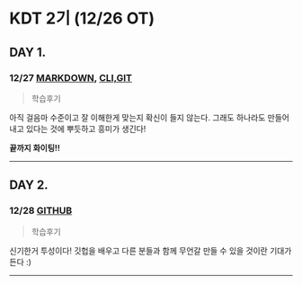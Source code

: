 # KDT 2기 (12/26 OT)
 ## DAY 1.
### 12/27 [MARKDOWN](markdown/markdown.md),   [CLI,GIT](study/DEC27(GIT).md)

>학습후기

아직 걸음마 수준이고 잘 이해한게 맞는지 확신이 들지 않는다.
그래도 하나라도 만들어 내고 있다는 것에 뿌듯하고 흥미가 생긴다!

**끝까지 화이팅!!**

---
       
## DAY 2.
### 12/28 [GITHUB](study/DEC28(GITHUB).md)
>학습후기

신기한거 투성이다! 깃헙을 배우고 다른 분들과 함께 무언갈 만들 수 있을 것이란 기대가 든다 :)

---


